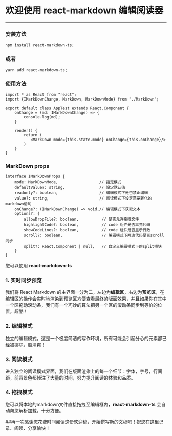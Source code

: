 # 欢迎使用 react-markdown 编辑阅读器
------
### 安装方法
```
npm install react-markdown-ts;
```
### 或者
```
yarn add react-markdown-ts;
```

### 使用方法
```
import * as React from "react";
import {IMarkDownChange, MarkDown, MarkDownMode} from "./MarkDown";

export default class AppTest extends React.Component {
    onChange = (md: IMarkDownChange) => {
        console.log(md);
    }

    render() {
        return (
           <MarkDown mode={this.state.mode} onChange={this.onChange}/>
        )
    }
}
```

### MarkDown props
```
interface IMarkDownProps {
    mode: MarkDownMode,                  // 指定模式
    defaultValue?: string,               // 设定默认值
    readonly?: boolean,                  // 编辑模式下是否禁止编辑
    value?: string,                      // 阅读模式下设定需要转化的markdown语句
    onChange?: (IMarkDownChange) => void,// 编辑模式下获取文本
    options?: {
        allowDropFile?: boolean,          // 是否允许拖拽文件
        highlightCode?: boolean,          // code 组件是否高亮代码
        showCodeLines?: boolean,          // code 组件是否显示行数
        scroll?: boolean,                 // 编辑模式下两边代码是否scroll同步
        split?: React.Component | null,   // 自定义编辑模式下的split模块
    }
}
```

您可以使用 **react-markdown-ts**

### 1. 实时同步预览

我们将 React Markdown 的主界面一分为二，左边为**编辑区**，右边为**预览区**，在编辑区的操作会实时地渲染到预览区方便查看最终的版面效果，并且如果你在其中一个区拖动滚动条，我们有一个巧妙的算法把另一个区的滚动条同步到等价的位置，超酷！

### 2. 编辑模式

独立的编辑模式，这是一个极度简洁的写作环境，所有可能会引起分心的元素都已经被挪除，超清爽！

### 3. 阅读模式

进入独立的阅读模式界面，我们在版面渲染上的每一个细节：字体，字号，行间距，前背景色都倾注了大量的时间，努力提升阅读的体验和品质。

### 4. 拖拽模式

您可以将本地的markdown文件直接拖拽至编辑框内，**react-markdown-ts** 会自动帮您解析加载，十分方便。

##再一次感谢您花费时间阅读这份欢迎稿，开始撰写新的文稿吧！祝您在这里记录、阅读、分享愉快！
